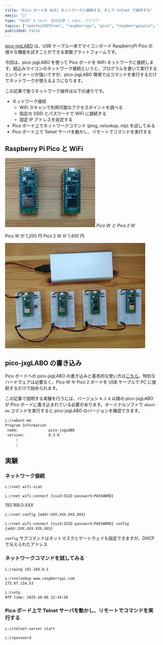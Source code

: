 ```yaml
---
title: "Pico ボードを WiFi ネットワークに接続する、そして telnet で操作する"
emoji: "🦁"
type: "tech" # tech: 技術記事 / idea: アイデア
topics: ["zennfes2025free", "raspberrypi", "pico", "raspberrypipico", "network"]
published: false
---
```

[pico-jxgLABO](https://zenn.dev/ypsitau/articles/2025-08-01-labo-intro) は、USB ケーブル一本でマイコンボード RaspberryPi Pico の様々な機能を試すことができる実験プラットフォームです。

今回は、pico-jxgLABO を使って Pico ボードを WiFi ネットワークに接続します。組込みマイコンのネットワーク接続というと、プログラムを書いて実行するというイメージが強いですが、pico-jxgLABO 環境ではコマンドを実行するだけでネットワークが使えるようになります。

この記事で扱うネットワーク操作は以下の通りです。

- ネットワーク接続
  - WiFi スキャンで利用可能なアクセスポイントを調べる
  - 指定の SSID とパスワードで WiFi に接続する
  - 固定 IP アドレスを設定する
- Pico ボード上でネットワークコマンド (ping, nslookup, ntp) を試してみる
- Pico ボード上で Telnet サーバを動かし、リモートでコマンドを実行する

## Raspberry Pi Pico と WiFi

![picow_pico2w](/images/2025-10-06-labo-wifi/picow_pico2w.jpg)
*Pico W と Pico 2 W*

Pico W が 1,200 円
Pico 2 W が 1,400 円


![wifi_experiment](/images/2025-10-06-labo-wifi/wifi-experiment.jpg)

## pico-jxgLABO の書き込み

Pico ボードへの pico-jxgLABO の書き込みと基本的な使い方は[こちら](https://zenn.dev/ypsitau/articles/2025-08-01-labo-intro#pico-jxglabo-%E3%81%AE%E5%B0%8E%E5%85%A5%E6%96%B9%E6%B3%95)。特別なハードウェアは必要なく、Pico W や Pico 2 ボードを USB ケーブルで PC に接続するだけで始められます。

この記事で説明する実験を行うには、バージョン `0.3.0` 以降の pico-jxgLABO が Pico ボードに書き込まれている必要があります。ターミナルソフトで `about-me` コマンドを実行すると pico-jxgLABO のバージョンを確認できます。

```text
L:/>about-me
Program Information
 name:              pico-jxgLABO
 version:           0.3.0
     :
     :
```

## 実験

### ネットワーク接続

```text
L:/>net wifi-scan
```


```text
L:/>net wifi-connect {ssid:SSID password:PASSWORD}
```


192.168.0.XXX

```text
L:/>net config {addr:XXX.XXX.XXX.XXX}
```

```text
L:/>net wifi-connect {ssid:SSID password:PASSWORD} config {addr:XXX.XXX.XXX.XXX}
```

`config` サブコマンドはネットマスクとゲートウェイも指定できますが、DHCP で与えられたアドレス

### ネットワークコマンドを試してみる

```text
L:/>ping 192.168.0.1
```

```text
L:/>nslookup www.raspberrypi.com
172.67.154.53
```

```text
L:/>ntp
NTP time: 2025-10-06 12:34:56
```


### Pico ボード上で Telnet サーバを動かし、リモートでコマンドを実行する

```text
L:/>telnet-server start
```

```text
L:/>password
```

